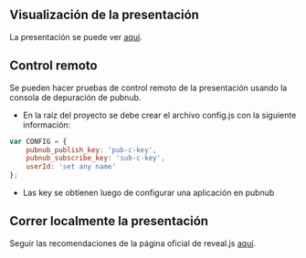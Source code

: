 ## Visualización de la presentación

La presentación se puede ver [aquí](https://juanferfranco.github.io//trayectos3Cs2023-20/).

## Control remoto

Se pueden hacer pruebas de control remoto de la presentación usando la consola de depuración de pubnub.

* En la raíz del proyecto se debe crear el archivo config.js con la siguiente información:

```js
var CONFIG = {
    pubnub_publish_key: 'pub-c-key',
    pubnub_subscribe_key: 'sub-c-key',
    userId: 'set any name'
};
```
* Las key se obtienen luego de configurar una aplicación en pubnub

## Correr localmente la presentación

Seguir las recomendaciones de la página oficial de reveal.js [aquí](https://revealjs.com/installation/#full-setup).  
